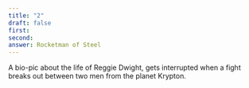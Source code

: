 ```yaml
---
title: "2"
draft: false
first: 
second:
answer: Rocketman of Steel
---
```

A bio-pic about the life of Reggie Dwight, gets interrupted when a fight breaks out between two men from the planet Krypton.



